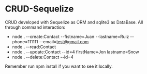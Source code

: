 # CRUD-Sequelize

CRUD developed with Sequelize as ORM and sqlite3 as DataBase.
All through command interaction:
- node . --create:Contact --fistname=Juan --lastname=Ruiz --phone=111111 --email=test@gmail.com
- node . --read:Contact
- node . --update:Contact --id=4 firstName=Jon lastname=Snow
- node . --delete:Contact --id=4

Remember run npm install if you want to see it locally.


